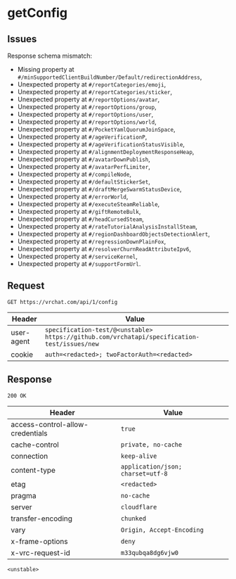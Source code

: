 # getConfig

## Issues
Response schema mismatch:
* Missing property at ``#/minSupportedClientBuildNumber/Default/redirectionAddress``,
* Unexpected property at ``#/reportCategories/emoji``,
* Unexpected property at ``#/reportCategories/sticker``,
* Unexpected property at ``#/reportOptions/avatar``,
* Unexpected property at ``#/reportOptions/group``,
* Unexpected property at ``#/reportOptions/user``,
* Unexpected property at ``#/reportOptions/world``,
* Unexpected property at ``#/PocketYamlQuorumJoinSpace``,
* Unexpected property at ``#/ageVerificationP``,
* Unexpected property at ``#/ageVerificationStatusVisible``,
* Unexpected property at ``#/alignmentDeploymentResponseHeap``,
* Unexpected property at ``#/avatarDownPublish``,
* Unexpected property at ``#/avatarPerfLimiter``,
* Unexpected property at ``#/compileNode``,
* Unexpected property at ``#/defaultStickerSet``,
* Unexpected property at ``#/draftMergeSwarmStatusDevice``,
* Unexpected property at ``#/errorWorld``,
* Unexpected property at ``#/executeSteamReliable``,
* Unexpected property at ``#/giftRemoteBulk``,
* Unexpected property at ``#/headCursedSteam``,
* Unexpected property at ``#/rateTutorialAnalysisInstallSteam``,
* Unexpected property at ``#/regionDashboardObjectsDetectionAlert``,
* Unexpected property at ``#/regressionDownPlainFox``,
* Unexpected property at ``#/resolverChurnReadAttributeIpv6``,
* Unexpected property at ``#/serviceKernel``,
* Unexpected property at ``#/supportFormUrl``.
## Request
`GET https://vrchat.com/api/1/config`

| Header | Value |
| ------ | ----- |
| user-agent | `specification-test/@<unstable> https://github.com/vrchatapi/specification-test/issues/new` |
| cookie | `auth=<redacted>; twoFactorAuth=<redacted>` |


## Response
`200 OK`

| Header | Value |
| ------ | ----- |
| access-control-allow-credentials | `true` |
| cache-control | `private, no-cache` |
| connection | `keep-alive` |
| content-type | `application/json; charset=utf-8` |
| etag | `<redacted>` |
| pragma | `no-cache` |
| server | `cloudflare` |
| transfer-encoding | `chunked` |
| vary | `Origin, Accept-Encoding` |
| x-frame-options | `deny` |
| x-vrc-request-id | `m33qubqa8dg6vjw0` |

```jsonc
<unstable>
```
